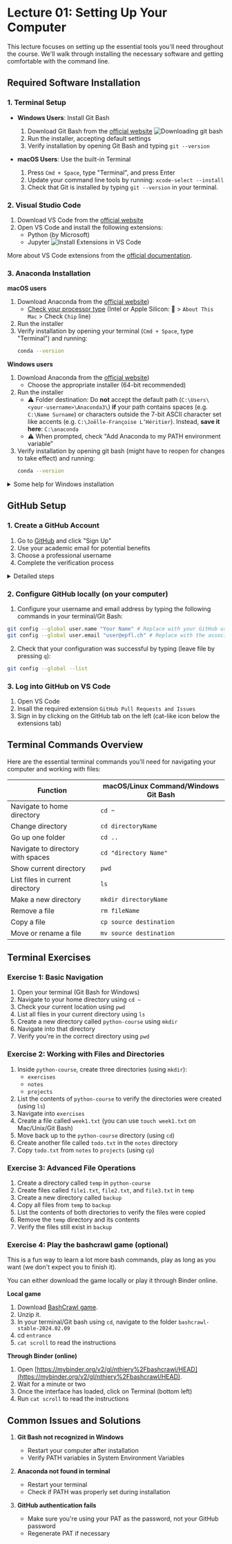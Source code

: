 # Lecture 01: Setting Up Your Computer

This lecture focuses on setting up the essential tools you'll need throughout the course. We'll walk through installing the necessary software and getting comfortable with the command line.

## Required Software Installation

### 1. Terminal Setup
- **Windows Users**: Install Git Bash
  1. Download Git Bash from the [official website](https://git-scm.com/download/win)
     ![Downloading git bash](/assets/git_bash_download.png)
  3. Run the installer, accepting default settings
  4. Verify installation by opening Git Bash and typing `git --version`

- **macOS Users**: Use the built-in Terminal
  1. Press `Cmd + Space`, type "Terminal", and press Enter
  2. Update your command line tools by running: `xcode-select --install`
  3. Check that Git is installed by typing `git --version` in your terminal.

### 2. Visual Studio Code
1. Download VS Code from the [official website](https://code.visualstudio.com/)
2. Open VS Code and install the following extensions:
   - Python (by Microsoft)
   - Jupyter
   ![Install Extensions in VS Code](/assets/vscode_extensions.png)

More about VS Code extensions from the [official documentation](https://code.visualstudio.com/docs/editor/extension-marketplace).

### 3. Anaconda Installation

**macOS users**
1. Download Anaconda from the [official website](https://www.anaconda.com/download/success))
   - [Check your processor type](https://support.apple.com/en-us/HT211814) (Intel or Apple Silicon:  > `About This Mac` > Check `Chip` line) 
2. Run the installer
3. Verify installation by opening your terminal (`Cmd + Space`, type "Terminal") and running:
   ```bash
   conda --version
   ```
**Windows users**
1. Download Anaconda from the [official website](https://www.anaconda.com/download/success))
   - Choose the appropriate installer (64-bit recommended)
2. Run the installer
   - ⚠️ Folder destination: Do **not** accept the default path (`C:\Users\<your-username>\Anaconda3\`) **if** your path contains spaces (e.g. `C:\Name Surname`) or characters outside the 7-bit ASCII character set like accents (e.g. `C:\Joëlle-Françoise L’Héritier`). Instead, **save it here**: `C:\anaconda`
   - ⚠️ When prompted, check "Add Anaconda to my PATH environment variable"
4. Verify installation by opening git bash (might have to reopen for changes to take effect) and running:
   ```bash
   conda --version
   ```

<details>
<summary>Some help for Windows installation</summary>
  
  These are mostly for the TAs to help you
  
- [Detailed Anaconda installation instructions](https://docs.anaconda.com/working-with-conda/reference/faq/#installing-anaconda)
- [conda: command not found on Windows](https://stackoverflow.com/questions/54501167/anaconda-and-git-bash-in-windows-conda-command-not-found)
      
</details>

## GitHub Setup

### 1. Create a GitHub Account
1. Go to [GitHub](https://github.com) and click "Sign Up"
2. Use your academic email for potential benefits
3. Choose a professional username
4. Complete the verification process

<details>
<summary>Detailed steps</summary>

1. Open your web browser and navigate to https://github.com/.
2. Click on the `Sign Up` button located in the top right corner of GitHub’s homepage.
3. On the next page, provide the required details including a new `Username`, a `valid Email Address` (EPFL address recommended for step 8.), and a `Password`. Make sure to verify that the password is at least 15 characters long or at least 8 characters long with a combination of letters, numbers, and symbols.
4. Review GitHub’s Terms of Service and Privacy Statement, and if you agree, click on `Create an account`.
5. Next, you might be guided through a few survey questions. You can answer them or directly click on `Complete Setup`.
6. You’ll be sent an email to the address you provided. In that email, click `Verify email address`.
7. That’s it! You should now have a GitHub account.
8. (Optional) The GitHub Student Developer Pack is a free offer from GitHub specially for students. It provides access to a variety of premium development tools and services free of charge for as long as you’re a student. [GitHub Student Developer Pack](https://education.github.com/pack)
</details>

### 2. Configure GitHub locally (on your computer)
1. Configure your username and email address by typing the following commands in your terminal/Git Bash:
```bash
git config --global user.name "Your Name" # Replace with your GitHub username
git config --global user.email "user@epfl.ch" # Replace with the associated email address
```
2. Check that your configuration was successful by typing (leave file by pressing `q`):
```bash
git config --global --list
```

### 3. Log into GitHub on VS Code

1. Open VS Code
2. Insall the required extension `GitHub Pull Requests and Issues`
3. Sign in by clicking on the GitHub tab on the left (cat-like icon below the extensions tab)

## Terminal Commands Overview

Here are the essential terminal commands you'll need for navigating your computer and working with files:

| Function | macOS/Linux Command/Windows Git Bash |
|----------|------------------------|
| Navigate to home directory | `cd ~` | 
| Change directory | `cd directoryName` | 
| Go up one folder | `cd ..` | 
| Navigate to directory with spaces | `cd "directory Name"` |
| Show current directory | `pwd` | 
| List files in current directory | `ls` | 
| Make a new directory | `mkdir directoryName` | 
| Remove a file | `rm fileName` | 
| Copy a file | `cp source destination` | 
| Move or rename a file | `mv source destination` | 

## Terminal Exercises

### Exercise 1: Basic Navigation
1. Open your terminal (Git Bash for Windows)
2. Navigate to your home directory using `cd ~`
3. Check your current location using `pwd`
4. List all files in your current directory using `ls`
5. Create a new directory called `python-course` using `mkdir`
6. Navigate into that directory
7. Verify you're in the correct directory using `pwd`

### Exercise 2: Working with Files and Directories
1. Inside `python-course`, create three directories (using `mkdir`):
   - `exercises`
   - `notes`
   - `projects`
2. List the contents of `python-course` to verify the directories were created (using `ls`)
3. Navigate into `exercises`
4. Create a file called `week1.txt` (you can use `touch week1.txt` on Mac/Unix/Git Bash)
5. Move back up to the `python-course` directory (using `cd`)
6. Create another file called `todo.txt` in the `notes` directory
7. Copy `todo.txt` from `notes` to `projects` (using `cp`)

### Exercise 3: Advanced File Operations
1. Create a directory called `temp` in `python-course`
2. Create files called `file1.txt`, `file2.txt`, and `file3.txt` in `temp`
3. Create a new directory called `backup`
4. Copy all files from `temp` to `backup`
5. List the contents of both directories to verify the files were copied
6. Remove the `temp` directory and its contents
7. Verify the files still exist in `backup`

### Exercise 4: Play the bashcrawl game (optional)
This is a fun way to learn a lot more bash commands, play as long as you want (we don't expect you to finish it).

You can either download the game locally or play it through Binder online.

**Local game**
1. Download [BashCrawl game](https://gitlab.com/slackermedia/bashcrawl/-/archive/stable-2024.02.09/bashcrawl-stable-2024.02.09.zip).
2. Unzip it. 
3. In your terminal/Git bash using `cd`, navigate to the folder `bashcrawl-stable-2024.02.09`
4. cd `entrance`
5. `cat scroll` to read the instructions

**Through Binder (online)**
1. Open [https://mybinder.org/v2/gl/nthiery%2Fbashcrawl/HEAD](https://mybinder.org/v2/gl/nthiery%2Fbashcrawl/HEAD).
2. Wait for a minute or two
3. Once the interface has loaded, click on Terminal (bottom left)
4. Run `cat scroll` to read the instructions


## Common Issues and Solutions

1. **Git Bash not recognized in Windows**
   - Restart your computer after installation
   - Verify PATH variables in System Environment Variables

2. **Anaconda not found in terminal**
   - Restart your terminal
   - Check if PATH was properly set during installation

3. **GitHub authentication fails**
   - Make sure you're using your PAT as the password, not your GitHub password
   - Regenerate PAT if necessary

